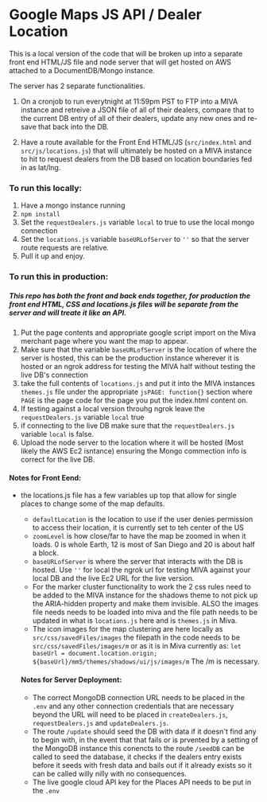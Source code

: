 # Google Maps JS API / Dealer Location 

This is a local version of the code that will be broken up into a separate front end HTML/JS file and node server that will get hosted on AWS attached to a DocumentDB/Mongo instance. 

The server has 2 separate functionalities. 

1. On a cronjob to run everytnight at 11:59pm PST to FTP into a MIVA instance and retreive a JSON file of all of their dealers, compare that to the current DB entry of all of their dealers, update any new ones and re-save that back into the DB. 

2. Have a route available for the Front End HTML/JS (```src/index.html``` and ```src/js/locations.js```) that will ultimately be hosted on a MIVA instance to hit to request dealers from the DB based on location boundaries fed in as lat/lng. 

### To run this locally: 

1. Have a mongo instance running
2. ```npm install```
3. Set the ```requestDealers.js``` variable ```local``` to true to use the local mongo connection
4. Set the ```locations.js``` variable ```baseURLofServer``` to ```''``` so that the server route requests are relative.
5. Pull it up and enjoy. 

### To run this in production:
##### This repo has both the front and back ends together, for production the front end HTML, CSS and locations.js files will be separate from the server and will treate it like an API. 

1. Put the page contents and appropriate google script import on the Miva merchant page where you want the map to appear. 
2. Make sure that the variable ```baseURLofServer``` is the location of where the server is hosted, this can be the production instance wherever it is hosted or an ngrok address for testing the MIVA half without testing the live DB's connection
3. take the full contents of ```locations.js``` and put it into the MIVA instances ```themes.js``` file under the appropriate ```jsPAGE: function{}``` section where ```PAGE``` is the page code for the page you put the index.html content on. 
4. If testing against a local version throuhg ngrok leave the ```requestDealers.js``` variable ```local``` true
5. if connecting to the live DB make sure that the ```requestDealers.js``` variable  ```local``` is false.
6. Upload the node server to the location where it will be hosted (Most likely the AWS Ec2 isntance) ensuring the Mongo commection info is correct for the live DB. 

#### Notes for Front Eend: 

* the locations.js file has a few variables up top that allow for single places to change some of the map defaults. 
  * ```defaultLocation``` is the location to use if the user denies permission to access their location, it is currently set to teh center of the US
  * ```zoomLevel``` is how close/far to have the map be zoomed in when it loads. 0 is whole Earth, 12 is most of San Diego and 20 is about half a block. 
  * ```baseURLofServer``` is where the server that interacts with the DB is hosted. Use ```''``` for local the ngrok url for testing MIVA against your local DB and the live Ec2 URL for the live version. 
  * For the marker cluster functionality to work the 2 css rules need to be added to the MIVA instance for the shadows theme to not pick up the ARIA-hidden property and make them invisible. ALSO the images file needs needs to be loaded into miva and the file path needs to be updated in what is ```locations.js``` here and is ```themes.js``` in Miva. 
  * The icon images for the map clustering are here locally as ```src/css/savedFiles/images``` the filepath in the code needs to be ```src/css/savedFiles/images/m```  or as it is in Miva currently as:
  ```let baseUrl = document.location.origin;```
  ```${baseUrl}/mm5/themes/shadows/ui/js/images/m```
  The /m is necessary. 


  #### Notes for Server Deployment:
  * The correct MongoDB connection URL needs to be placed in the ```.env``` and any other connection credentials that are necessary beyond the URL will need to be placed in ```createDealers.js```, ```requestDealers.js``` and ```updateDealers.js```. 
  * The route ```/update``` should seed the DB with data if it doesn't find any to begin with, in the event that that fails or is prvented by a setting of the MongoDB instance this conencts to the route ```/seedDB``` can be called to seed the database, it checks if the dealers entry exists before it seeds with fresh data and bails out if it already exists so it can be called willy nilly with no consequences. 
  * The live google cloud API key for the Places API needs to be put in the ```.env```